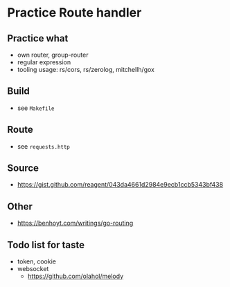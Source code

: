 # Practice Route handler

## Practice what
* own router, group-router
* regular expression
* tooling usage: rs/cors, rs/zerolog, mitchellh/gox

## Build
* see `Makefile`

## Route
* see `requests.http`

## Source
* https://gist.github.com/reagent/043da4661d2984e9ecb1ccb5343bf438

## Other
* https://benhoyt.com/writings/go-routing

## Todo list for taste
* token, cookie
* websocket
    * https://github.com/olahol/melody
